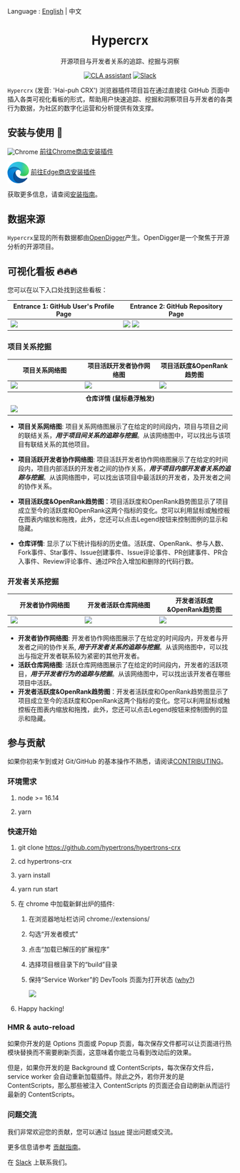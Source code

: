 Language : [English](./README.md) | 中文

<h1 align="center">Hypercrx</h1>

<div align="center">

开源项目与开发者关系的追踪、挖掘与洞察

[![CLA assistant](https://cla-assistant.io/readme/badge/hypertrons/hypertrons-crx)](https://cla-assistant.io/hypertrons/hypertrons-crx)
[![Slack](https://img.shields.io/badge/slack-join_chat-success.svg?logo=slack)](https://join.slack.com/t/hypertrons/shared_invite/zt-1a7tfc1tx-5YP8m59Yg~vSqiMBMeUJnQ)

</div>

`Hypercrx` (发音: 'Hai-puh CRX') 浏览器插件项目旨在通过直接往 GitHub 页面中插入各类可视化看板的形式，帮助用户快速追踪、挖掘和洞察项目与开发者的各类行为数据，为社区的数字化运营和分析提供有效支撑。

## 安装与使用 📢

<img src="https://raw.githubusercontent.com/alrra/browser-logos/90fdf03c/src/chrome/chrome.svg" width="48" alt="Chrome" valign="middle"> [前往Chrome商店安装插件](https://chrome.google.com/webstore/detail/hypercrx/ijchfbpdgeljmhnhokmekkecpbdkgabc)

<img src="https://raw.githubusercontent.com/alrra/browser-logos/90fdf03c/src/edge/edge.svg" width="48" alt="Edge" valign="middle"> [前往Edge商店安装插件](https://microsoftedge.microsoft.com/addons/detail/hypercrx/lbbajaehiibofpconjgdjonmkidpcome)

获取更多信息，请查阅[安装指南](./INSTALLATION.zh-CN.md)。

## 数据来源

`Hypercrx`呈现的所有数据都由[OpenDigger](https://github.com/X-lab2017/open-digger)产生。OpenDigger是一个聚焦于开源分析的开源项目。

## 可视化看板 🔥🔥🔥

您可以在以下入口处找到这些看板：

<table>
  <thead>
    <tr>
      <th width="50%">Entrance 1: GitHub User's Profile Page</th>
      <th width="50%">Entrance 2: GitHub Repository Page</th>
    </tr>
  </thead>
  <tbody>
    <tr>
      <td>
        <img
          src="https://user-images.githubusercontent.com/115639837/202907271-3eafea52-0dfd-4376-a896-b7ebbd75ae1d.png"
        />
      </td>
      <td>
        <img
          src="https://user-images.githubusercontent.com/32434520/180447103-76ff1e25-ec35-4e7f-bd54-9d98545ca1df.png"
        />
        <img
          src="https://user-images.githubusercontent.com/115639837/202907348-678bfaca-81a0-40b3-a0ee-1e9a4931961b.png"
        />
      </td>
    </tr>
  </tbody>
</table>

### 项目关系挖掘

 <table> 
   <thead> 
     <tr> 
       <th width="33%">项目关系网络图</th> 
       <th width="33%">项目活跃开发者协作网络图</th> 
       <th width="34%">项目活跃度&OpenRank趋势图</th> 
     </tr> 
   </thead> 
   <tbody> 
     <tr> 
       <td> 
         <img 
           src="https://hypertrons.oss-cn-shanghai.aliyuncs.com/images/readme-prn.gif"
         /> 
       </td> 
       <td> 
         <img 
           src="https://hypertrons.oss-cn-shanghai.aliyuncs.com/images/readme-dcnp.gif"
         /> 
       </td> 
       <td>
         <img 
           src="https://user-images.githubusercontent.com/115639837/202907049-d799bfe1-2bd2-4ef0-a467-cc480c6488eb.gif"
         /> </td>
     </tr> 
     <tr> 
       <th colspan="3">仓库详情 (鼠标悬浮触发)</th> 
     </tr> 
     <tr> 
       <td colspan="3"> 
         <img 
           src="https://user-images.githubusercontent.com/32434520/202904112-f0f8386f-582d-4883-8e24-1be437f88ee0.png"
         /> 
       </td> 
     </tr> 
   </tbody> 
 </table> 


- **项目关系网络图**: 项目关系网络图展示了在给定的时间段内，项目与项目之间的联结关系，**_用于项目间关系的追踪与挖掘_**。从该网络图中，可以找出与该项目有联结关系的其他项目。

- **项目活跃开发者协作网络图**: 项目活跃开发者协作网络图展示了在给定的时间段内，项目内部活跃的开发者之间的协作关系，**_用于项目内部开发者关系的追踪与挖掘_**。从该网络图中，可以找出该项目中最活跃的开发者，及开发者之间的协作关系。

- **项目活跃度&OpenRank趋势图**：项目活跃度和OpenRank趋势图显示了项目成立至今的活跃度和OpenRank这两个指标的变化。您可以利用鼠标或触控板在图表内缩放和拖拽，此外，您还可以点击Legend按钮来控制图例的显示和隐藏。

- **仓库详情**: 显示了以下统计指标的历史值。活跃度、OpenRank、参与人数、Fork事件、Star事件、Issue创建事件、Issue评论事件、PR创建事件、PR合入事件、Review评论事件、通过PR合入增加和删除的代码行数。

### 开发者关系挖掘

 <table> 
   <thead> 
     <tr> 
       <th width="33%">开发者协作网络图</th> 
       <th width="33%">开发者活跃仓库网络图</th> 
       <th width="34%">开发者活跃度&OpenRank趋势图</th> 
     </tr> 
   </thead> 
   <tbody> 
     <tr> 
       <td> 
         <img 
           src="https://hypertrons.oss-cn-shanghai.aliyuncs.com/images/readme-dcn.gif"
         /> 
       </td> 
       <td> 
         <img 
           src="https://hypertrons.oss-cn-shanghai.aliyuncs.com/images/readme-dmpr.gif"
         /> 
       </td> 
       <td>
         <img 
           src="https://user-images.githubusercontent.com/115639837/202906644-4a22a336-fded-4ef2-82e1-16c3cb749d32.gif"
         /> </td>
     </tr> 
   </tbody> 
 </table> 



- **开发者协作网络图**: 开发者协作网络图展示了在给定的时间段内，开发者与开发者之间的协作关系, ***用于开发者关系的追踪与挖掘***。从该网络图中，可以找出与指定开发者联系较为紧密的其他开发者。
- **活跃仓库网络图**: 活跃仓库网络图展示了在给定的时间段内，开发者的活跃项目，***用于开发者行为的追踪与挖掘***。从该网络图中，可以找出该开发者在哪些项目中活跃。
- **开发者活跃度&OpenRank趋势图**：开发者活跃度和OpenRank趋势图显示了项目成立至今的活跃度和OpenRank这两个指标的变化。您可以利用鼠标或触控板在图表内缩放和拖拽，此外，您还可以点击Legend按钮来控制图例的显示和隐藏。

## 参与贡献

如果你初来乍到或对 Git/GitHub 的基本操作不熟悉，请阅读[CONTRIBUTING](./CONTRIBUTING.md)。

### 环境需求

1. node >= 16.14

2. yarn
### 快速开始

1. git clone https://github.com/hypertrons/hypertrons-crx

2. cd hypertrons-crx

3. yarn install

4. yarn run start

5. 在 chrome 中加载新鲜出炉的插件:

   1. 在浏览器地址栏访问 chrome://extensions/

   2. 勾选“开发者模式”

   3. 点击“加载已解压的扩展程序”

   4. 选择项目根目录下的“build”目录

   5. 保持“Service Worker”的 DevTools 页面为打开状态 ([why?](https://github.com/hypertrons/hypertrons-crx/pull/274#discussion_r811878203))

      ![](./assets/keep-service-worker-devtools-open.jpeg)

6. Happy hacking!

### HMR & auto-reload

如果你开发的是 Options 页面或 Popup 页面，每次保存文件都可以让页面进行热模块替换而不需要刷新页面，这意味着你能立马看到改动后的效果。

但是，如果你开发的是 Background 或 ContentScripts，每次保存文件后，service worker 会自动重新加载插件。除此之外，若你开发的是 ContentScripts，那么那些被注入 ContentScripts 的页面还会自动刷新从而运行最新的 ContentScripts。

### 问题交流

我们非常欢迎您的贡献，您可以通过 [Issue](https://github.com/hypertrons/hypertrons-crx/issues) 提出问题或交流。

更多信息请参考 [贡献指南](./CONTRIBUTING.md)。

在 <a href="https://join.slack.com/t/hypertrons/shared_invite/zt-1a7tfc1tx-5YP8m59Yg~vSqiMBMeUJnQ" target="_blank">Slack</a> 上联系我们。
